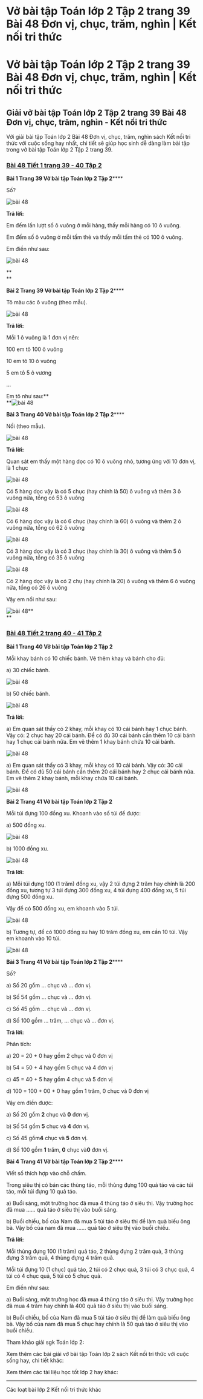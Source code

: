 # Vở bài tập Toán lớp 2 Tập 2 trang 39 Bài 48 Đơn vị, chục, trăm, nghìn | Kết nối tri thức

# Vở bài tập Toán lớp 2 Tập 2 trang 39 Bài 48 Đơn vị, chục, trăm, nghìn | Kết nối tri thức

## Giải vở bài tập Toán lớp 2 Tập 2 trang 39 Bài 48 Đơn vị, chục, trăm, nghìn - Kết nối tri thức

Với giải bài tập Toán lớp 2 Bài 48 Đơn vị, chục, trăm, nghìn sách Kết nối tri thức với cuộc sống hay nhất, chi tiết sẽ giúp học sinh dễ dàng làm bài tập trong vở bài tập Toán lớp 2 Tập 2 trang 39.

### [**Bài 48 Tiết 1 trang 39 - 40 Tập 2**](https://vietjack.com/vbt-toan-2-kn/bai-48-tiet-1-trang-39-40-tap-2.jsp)

**Bài 1 Trang 39 Vở bài tập Toán lớp 2 Tập 2******

Số?

![bài 48](https://vietjack.com/vbt-toan-2-kn/images/bai-48-don-vi-chuc-tram-nghin-40165.png)

**Trả lời:**

Em đếm lần lượt số ô vuông ở mỗi hàng, thấy mỗi hàng có 10 ô vuông.

Em đếm số ô vuông ở mỗi tấm thẻ và thấy mỗi tấm thẻ có 100 ô vuông.

Em điền như sau:

![bài 48](https://vietjack.com/vbt-toan-2-kn/images/bai-48-don-vi-chuc-tram-nghin-40157.png)

**  
**

**Bài 2 Trang 39 Vở bài tập Toán lớp 2 Tập 2******

Tô màu các ô vuông (theo mẫu).

![bài 48](https://vietjack.com/vbt-toan-2-kn/images/bai-48-don-vi-chuc-tram-nghin-40166.png)

**Trả lời:**

Mỗi 1 ô vuông là 1 đơn vị nên:

100 em tô 100 ô vuông

10 em tô 10 ô vuông

5 em tô 5 ô vương

…

Em tô như sau:**  
**![bài 48](https://vietjack.com/vbt-toan-2-kn/images/bai-48-don-vi-chuc-tram-nghin-40160.png)

**Bài 3 Trang 40 Vở bài tập Toán lớp 2 Tập 2******

Nối (theo mẫu).

![bài 48](https://vietjack.com/vbt-toan-2-kn/images/bai-48-don-vi-chuc-tram-nghin-40158.png)

**Trả lời:**

Quan sát em thấy một hàng dọc có 10 ô vuông nhỏ, tương ứng với 10 đơn vị, là 1 chục 

![bài 48](https://vietjack.com/vbt-toan-2-kn/images/bai-48-don-vi-chuc-tram-nghin-40149.png)

Có 5 hàng dọc vậy là có 5 chục (hay chính là 50) ô vuông và thêm 3 ô vuông nữa, tổng có 53 ô vuông

![bài 48](https://vietjack.com/vbt-toan-2-kn/images/bai-48-don-vi-chuc-tram-nghin-40150.png)

Có 6 hàng dọc vậy là có 6 chục (hay chính là 60) ô vuông và thêm 2 ô vuông nữa, tổng có 62 ô vuông

![bài 48](https://vietjack.com/vbt-toan-2-kn/images/bai-48-don-vi-chuc-tram-nghin-40151.png)

Có 3 hàng dọc vậy là có 3 chục (hay chính là 30) ô vuông và thêm 5 ô vuông nữa, tổng có 35 ô vuông

![bài 48](https://vietjack.com/vbt-toan-2-kn/images/bai-48-don-vi-chuc-tram-nghin-40152.png)

Có 2 hàng dọc vậy là có 2 chụ (hay chính là 20) ô vuông và thêm 6 ô vuông nữa, tổng có 26 ô vuông

Vậy em nối như sau:

![bài 48](https://vietjack.com/vbt-toan-2-kn/images/bai-48-don-vi-chuc-tram-nghin-40154.png)**  
**

### [**Bài 48 Tiết 2 trang 40 - 41 Tập 2**](https://vietjack.com/vbt-toan-2-kn/bai-48-tiet-2-trang-40-41-tap-2.jsp)

**Bài 1 Trang 40 Vở bài tập Toán lớp 2 Tập 2**

Mỗi khay bánh có 10 chiếc bánh. Vẽ thêm khay và bánh cho đủ: 

a) 30 chiếc bánh.

![bài 48](https://vietjack.com/vbt-toan-2-kn/images/bai-48-don-vi-chuc-tram-nghin-40159.png)

b) 50 chiếc bánh.

![bài 48](https://vietjack.com/vbt-toan-2-kn/images/bai-48-don-vi-chuc-tram-nghin-40161.png)

**Trả lời:**

a) Em quan sát thấy có 2 khay, mỗi khay có 10 cái bánh hay 1 chục bánh. Vậy có: 2 chục hay 20 cái bánh. Để có đủ 30 cái bánh cần thêm 10 cái bánh hay 1 chục cái bánh nữa. Em vẽ thêm 1 khay bánh chứa 10 cái bánh.

![bài 48](https://vietjack.com/vbt-toan-2-kn/images/bai-48-don-vi-chuc-tram-nghin-40162.png)

a) Em quan sát thấy có 3 khay, mỗi khay có 10 cái bánh. Vậy có: 30 cái bánh. Để có đủ 50 cái bánh cần thêm 20 cái bánh hay 2 chục cái bánh nữa. Em vẽ thêm 2 khay bánh, mỗi khay chứa 10 cái bánh.

![bài 48](https://vietjack.com/vbt-toan-2-kn/images/bai-48-don-vi-chuc-tram-nghin-40163.png)

**Bài 2 Trang 41 Vở bài tập Toán lớp 2 Tập 2**

Mỗi túi đựng 100 đồng xu. Khoanh vào số túi để được: 

a) 500 đồng xu.

![bài 48](https://vietjack.com/vbt-toan-2-kn/images/bai-48-don-vi-chuc-tram-nghin-40155.png)

b) 1000 đồng xu.

![bài 48](https://vietjack.com/vbt-toan-2-kn/images/bai-48-don-vi-chuc-tram-nghin-40153.png)

**Trả lời:**

a) Mỗi túi đựng 100 (1 trăm) đồng xu, vậy 2 túi đựng 2 trăm hay chính là 200 đồng xu, tương tự 3 túi đựng 300 đồng xu, 4 túi đựng 400 đồng xu, 5 túi đựng 500 đồng xu.

Vậy để có 500 đồng xu, em khoanh vào 5 túi.

![bài 48](https://vietjack.com/vbt-toan-2-kn/images/bai-48-don-vi-chuc-tram-nghin-40156.png)

b) Tương tự, để có 1000 đồng xu hay 10 trăm đồng xu, em cần 10 túi. Vậy em khoanh vào 10 túi.

![bài 48](https://vietjack.com/vbt-toan-2-kn/images/bai-48-don-vi-chuc-tram-nghin-40164.png)

**Bài 3 Trang 41 Vở bài tập Toán lớp 2 Tập 2******

Số?

a) Số 20 gồm … chục và … đơn vị.

b) Số 54 gồm … chục và … đơn vị.

c) Số 45 gồm … chục và … đơn vị.

d) Số 100 gồm … trăm, … chục và … đơn vị.

**Trả lời:**

Phân tích: 

a) 20 = 20 + 0 hay gồm 2 chục và 0 đơn vị

b) 54 = 50 + 4 hay gồm 5 chục và 4 đơn vị

c) 45 = 40 + 5 hay gồm 4 chục và 5 đơn vị

d) 100 = 100 + 00 + 0 hay gồm 1 trăm, 0 chục và 0 đơn vị

Vậy em điền được:

a) Số 20 gồm **2** chục và **0** đơn vị.

b) Số 54 gồm **5** chục và **4** đơn vị.

c) Số 45 gồm**4** chục và **5** đơn vị.

d) Số 100 gồm **1** trăm, **0** chục và**0** đơn vị.

**Bài 4 Trang 41 Vở bài tập Toán lớp 2 Tập 2******

Viết số thích hợp vào chỗ chấm.

Trong siêu thị có bán các thùng táo, mỗi thùng đựng 100 quả táo và các túi táo, mỗi túi đựng 10 quả táo.

a) Buổi sáng, một trường học đã mua 4 thùng táo ở siêu thị. Vậy trường học đã mua …… quả táo ở siêu thị vào buổi sáng.

b) Buổi chiều, bố của Nam đã mua 5 túi táo ở siêu thị để làm quà biếu ông bà. Vậy bố của nam đã mua …… quả táo ở siêu thị vào buổi chiều.

**Trả lời:**

Mỗi thùng đựng 100 (1 trăm) quả táo, 2 thùng đựng 2 trăm quả, 3 thùng đựng 3 trăm quả, 4 thùng đựng 4 trăm quả.

Mỗi túi đựng 10 (1 chục) quả táo, 2 túi có 2 chục quả, 3 túi có 3 chục quả, 4 túi có 4 chục quả, 5 túi có 5 chục quả.

Em điền như sau:

a) Buổi sáng, một trường học đã mua 4 thùng táo ở siêu thị. Vậy trường học đã mua 4 trăm hay chính là 400 quả táo ở siêu thị vào buổi sáng.

b) Buổi chiều, bố của Nam đã mua 5 túi táo ở siêu thị để làm quà biếu ông bà. Vậy bố của nam đã mua 5 chục hay chính là 50 quả táo ở siêu thị vào buổi chiều.

Tham khảo giải sgk Toán lớp 2:

Xem thêm các bài giải vở bài tập Toán lớp 2 sách Kết nối tri thức với cuộc sống hay, chi tiết khác:

Xem thêm các tài liệu học tốt lớp 2 hay khác:

* * *

Các loạt bài lớp 2 Kết nối tri thức khác
